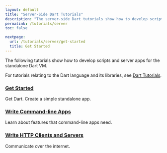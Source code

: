 ```yaml
---
layout: default
title: "Server-Side Dart Tutorials"
description: "The server-side Dart tutorials show how to develop scripts and server apps for the standalone Dart VM."
permalink: /tutorials/server
toc: false

nextpage:
  url: /tutorials/server/get-started
  title: Get Started
---
```


The following tutorials show how to develop scripts and server apps for
the standalone Dart VM.

For tutorials relating to the Dart language and its libraries,
see [Dart Tutorials](/tutorials).

<div class="row">
  <div class="col-lg-6">
    <div class="card">
      <h3><a href="/tutorials/server/get-started">Get Started</a></h3>
      <p>Get Dart. Create a simple standalone app.</p>
    </div>
  </div>

  <div class="col-lg-6">
    <div class="card">
      <h3><a href="/tutorials/server/cmdline">Write Command-line Apps</a></h3>
      <p>Learn about features that command-line apps need.</p>
    </div>
  </div>

  <div class="col-lg-6">
    <div class="card">
      <h3><a href="/tutorials/server/httpserver">Write HTTP Clients and Servers</a></h3>
      <p>Communicate over the internet.</p>
    </div>
  </div>
</div>

